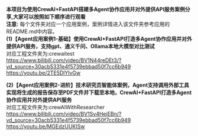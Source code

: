 **本项目为使用CrewAI+FastAPI搭建多Agent协作应用并对外提供API服务案例分享,大家可以按照如下顺序进行观看**                           
**注意:** 每个文件夹对应一个应用案例，案例详情进入该文件夹参考应用的README.md中内容。         
**(1)【Agent应用案例1-基础】使用CrewAI+FastAPI打造多Agent协作应用并对外提供API服务，支持gpt、通义千问、Ollama本地大模型对比测试**                                                
对应工程文件夹为:crewaitest           
https://www.bilibili.com/video/BV1N44reDEt3/?vd_source=30acb5331e4f5739ebbad50f7cc6b949             
https://youtu.be/2TE5DlYlvGw    

**(2)【Agent应用案例2-进阶】技术研究员智能体案例，Agent支持调用外部工具实现将生成的报告保存至PDF文件并下载至本地，CrewAI+FastAPI打造多Agent协作应用并对外提供API服务**                                                
对应工程文件夹为:crewAIWithResearcher                             
https://www.bilibili.com/video/BV1Sy4HeiEBn/?vd_source=30acb5331e4f5739ebbad50f7cc6b949                                  
https://youtu.be/MGEdzUUKISw                      




